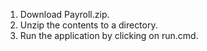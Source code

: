 1.	Download Payroll.zip. 
2.	Unzip the contents to a directory. 
3.	Run the application by clicking on run.cmd. 
